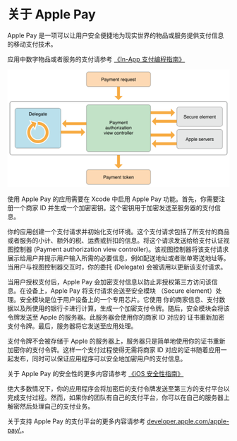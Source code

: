 ﻿# 关于 Apple Pay
Apple Pay 是一项可以让用户安全便捷地为现实世界的物品或服务提供支付信息的移动支付技术。

应用中数字物品或者服务的支付请参考 [《In-App 支付编程指南》](https://developer.apple.com/library/ios/documentation/NetworkingInternet/Conceptual/StoreKitGuide/Introduction.html#//apple_ref/doc/uid/TP40008267)

![Apple Pay 的工作架构](./payment_intro_2x.png)


使用 Apple Pay 的应用需要在 Xcode 中启用 Apple Pay 功能。首先，你需要注册一个商家 ID 并生成一个加密密钥。这个密钥用于加密发送至服务器的支付信息。

你的应用创建一个支付请求并初始化支付环境。这个支付请求包括了所支付的商品或者服务的小计、额外的税、运费或折扣的信息。将这个请求发送给给支付认证视图控制器 (Payment authorization view controller)。该视图控制器将该支付请求展示给用户并提示用户输入所需的必要信息，例如配送地址或者账单寄送地址等。当用户与视图控制器交互时，你的委托 (Delegate) 会被调用以更新该支付请求。

当用户授权支付后，Apple Pay 会加密支付信息以防止非授权第三方访问该信息。在设备上，Apple Pay 将支付请求会送至安全模块 （Secure element）处理。安全模块是位于用户设备上的一个专用芯片。它使用
你的商家信息、支付数据以及所使用的银行卡进行计算，生成一个加密支付令牌。随后，安全模块会将该令牌发送至 Apple 的服务器。此服务器会使用你的商家 ID 对应的 证书重新加密支付令牌。最后，服务器将它发送至应用处理。

支付令牌不会被存储于 Apple  的服务器上，服务器只是简单地使用你的证书重新加密你的支付令牌。这样一个支付过程使得无需将商家 ID 对应的证书随着应用一起发布，同时可以保证应用程序可以安全地加密用户的支付信息。

关于 Apple Pay 的安全性的更多内容请参考 [《iOS 安全性指南》](https://www.apple.com/business/docs/iOS_Security_Guide.pdf)

绝大多数情况下，你的应用程序会将加密后的支付令牌发送至第三方的支付平台以完成支付过程。然而，如果你的团队有自己的支付平台，你可以在自己的服务器上解密然后处理自己的支付业务。

关于支持 Apple Pay 的支付平台的更多内容请参考 [developer.apple.com/apple-pay/.](https://developer.apple.com/apple-pay/)。


